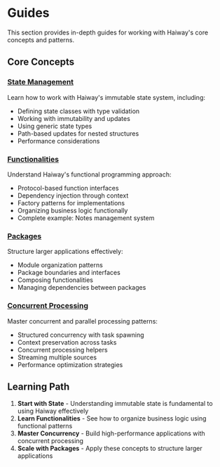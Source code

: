 # Guides

This section provides in-depth guides for working with Haiway's core concepts and patterns.

## Core Concepts

### [State Management](state.md)
Learn how to work with Haiway's immutable state system, including:
- Defining state classes with type validation
- Working with immutability and updates
- Using generic state types
- Path-based updates for nested structures
- Performance considerations

### [Functionalities](functionalities.md)
Understand Haiway's functional programming approach:
- Protocol-based function interfaces
- Dependency injection through context
- Factory patterns for implementations
- Organizing business logic functionally
- Complete example: Notes management system

### [Packages](packages.md)
Structure larger applications effectively:
- Module organization patterns
- Package boundaries and interfaces
- Composing functionalities
- Managing dependencies between packages

### [Concurrent Processing](concurrent.md)
Master concurrent and parallel processing patterns:
- Structured concurrency with task spawning
- Context preservation across tasks
- Concurrent processing helpers
- Streaming multiple sources
- Performance optimization strategies

## Learning Path

1. **Start with State** - Understanding immutable state is fundamental to using Haiway effectively
2. **Learn Functionalities** - See how to organize business logic using functional patterns
3. **Master Concurrency** - Build high-performance applications with concurrent processing
4. **Scale with Packages** - Apply these concepts to structure larger applications
